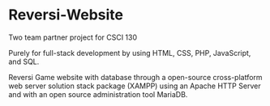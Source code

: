 # Reversi-Website

Two team partner project for CSCI 130 

Purely for full-stack development by using HTML, CSS, PHP, JavaScript, and SQL.

Reversi Game website with database through a open-source cross-platform web server solution stack package (XAMPP) using an Apache HTTP Server and with an open source administration tool MariaDB.
